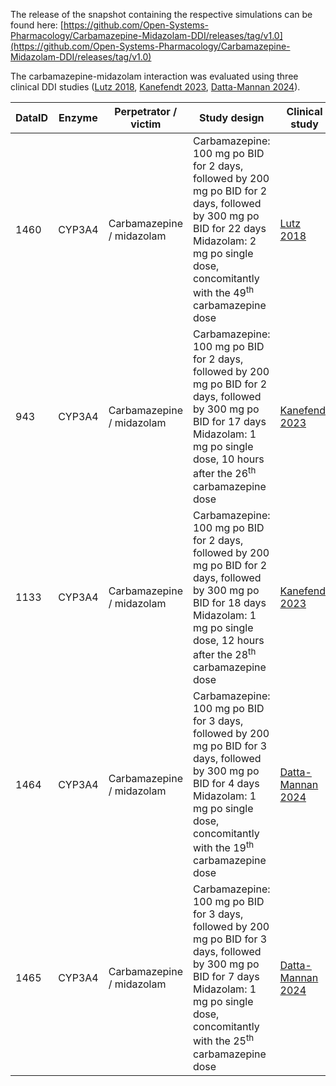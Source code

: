 The release of the snapshot containing the respective simulations can be found here:
[https://github.com/Open-Systems-Pharmacology/Carbamazepine-Midazolam-DDI/releases/tag/v1.0](https://github.com/Open-Systems-Pharmacology/Carbamazepine-Midazolam-DDI/releases/tag/v1.0)

The carbamazepine-midazolam interaction was evaluated using three clinical DDI studies ([Lutz 2018](#4-references), [Kanefendt 2023](#4-references), [Datta-Mannan 2024](#4-references)).

| DataID | Enzyme | Perpetrator / victim      | Study design                                                                                                                                                                                                        | Clinical study                     |
| ------ | ------ | ------------------------- | ------------------------------------------------------------------------------------------------------------------------------------------------------------------------------------------------------------------- | ---------------------------------- |
| 1460   | CYP3A4 | Carbamazepine / midazolam | Carbamazepine: 100 mg po BID for 2 days, followed by 200 mg po BID for 2 days, followed by 300 mg po BID for 22 days<br />Midazolam: 2 mg po single dose, concomitantly with the 49<sup>th</sup> carbamazepine dose | [Lutz 2018](#4-references)         |
| 943    | CYP3A4 | Carbamazepine / midazolam | Carbamazepine: 100 mg po BID for 2 days, followed by 200 mg po BID for 2 days, followed by 300 mg po BID for 17 days<br />Midazolam: 1 mg po single dose, 10 hours after the 26<sup>th</sup> carbamazepine dose     | [Kanefendt 2023](#4-references)    |
| 1133   | CYP3A4 | Carbamazepine / midazolam | Carbamazepine: 100 mg po BID for 2 days, followed by 200 mg po BID for 2 days, followed by 300 mg po BID for 18 days<br />Midazolam: 1 mg po single dose, 12 hours after the 28<sup>th</sup> carbamazepine dose     | [Kanefendt 2023](#4-references)    |
| 1464   | CYP3A4 | Carbamazepine / midazolam | Carbamazepine: 100 mg po BID for 3 days, followed by 200 mg po BID for 3 days, followed by 300 mg po BID for 4 days<br />Midazolam: 1 mg po single dose, concomitantly with the 19<sup>th</sup> carbamazepine dose  | [Datta-Mannan 2024](#4-references) |
| 1465   | CYP3A4 | Carbamazepine / midazolam | Carbamazepine: 100 mg po BID for 3 days, followed by 200 mg po BID for 3 days, followed by 300 mg po BID for 7 days<br />Midazolam: 1 mg po single dose, concomitantly with the 25<sup>th</sup> carbamazepine dose  | [Datta-Mannan 2024](#4-references) |